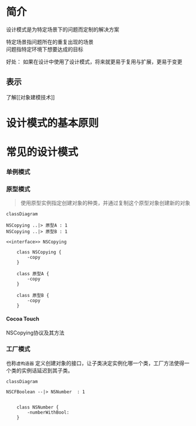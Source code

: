 # 简介
设计模式是为特定场景下的问题而定制的解决方案

特定场景指问题所在的重复出现的场景  
问题指特定环境下想要达成的目标

好处：
如果在设计中使用了设计模式，将来就更易于复用与扩展，更易于变更

## 表示
了解[[对象建模技术]]

# 设计模式的基本原则

# 常见的设计模式

### 单例模式

### 原型模式
> 使用原型实例指定创建对象的种类，并通过复制这个原型对象创建新的对象


```mermaid
classDiagram
 
NSCopying ..|> 原型A : 1
NSCopying ..|> 原型B : 1

<<interface>> NSCopying

	class NSCopying {
		-copy
	}
	
	class 原型A {
		-copy
	}
	
	class 原型B {
		-copy
	}

```

#### Cocoa Touch
NSCopying协议及其方法

### 工厂模式
也称`虚构造器`
定义创建对象的接口，让子类决定实例化哪一个类，工厂方法使得一个类的实例话延迟到其子类。

```mermaid
classDiagram
 
NSCFBoolean --|> NSNumber  : 1


	class NSNumber {
		-numberWithBool:
	}
	

```